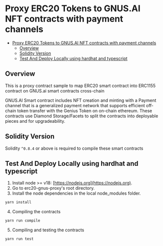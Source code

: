 # Proxy ERC20 Tokens to GNUS.AI NFT contracts with payment channels

- [Proxy ERC20 Tokens to GNUS.AI NFT contracts with payment channels](#proxy-erc20-tokens-to-gnusai-nft-contracts-with-payment-channels)
    - [Overview](#overview)
    - [Solidity Version](#solidity-version)
    - [Test And Deploy Locally using hardhat and typescript](#test-and-deploy-locally-using-hardhat-and-typescript)

## Overview
This is a proxy contract sample to map ERC20 smart contract into ERC1155 contract on GNUS.ai smart contracts cross-chain

GNUS.AI Smart contract includes NFT creation and minting with a Payment channel that is a generalized payment network that supports efficient off-chain token transfer with the Genius Token on on-chain ethereum. 
These contracts use Diamond Storage/Facets to split the contracts into deployable pieces and for upgradeability.

## Solidity Version
Solidity `^0.8.4` or above is required to compile these smart contracts

## Test And Deploy Locally using hardhat and typescript
1. Install node >= v18: [https://nodejs.org](https://nodejs.org).
2. Go to erc20-gnus-proxy's root directory. 
3. Install the node dependencies in the local node_modules folder. 

```bash
yarn install
```

4. Compiling the contracts

```bash
yarn run compile 
```

5. Compiling and testing the contracts

```bash
yarn run test
```
